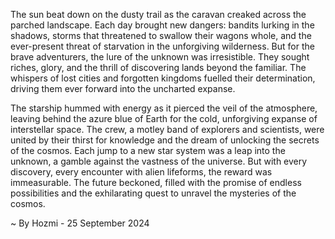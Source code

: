 
The sun beat down on the dusty trail as the caravan creaked across the parched landscape. Each day brought new dangers: bandits lurking in the shadows, storms that threatened to swallow their wagons whole, and the ever-present threat of starvation in the unforgiving wilderness. But for the brave adventurers, the lure of the unknown was irresistible. They sought riches, glory, and the thrill of discovering lands beyond the familiar. The whispers of lost cities and forgotten kingdoms fuelled their determination, driving them ever forward into the uncharted expanse.

The starship hummed with energy as it pierced the veil of the atmosphere, leaving behind the azure blue of Earth for the cold, unforgiving expanse of interstellar space. The crew, a motley band of explorers and scientists, were united by their thirst for knowledge and the dream of unlocking the secrets of the cosmos. Each jump to a new star system was a leap into the unknown, a gamble against the vastness of the universe. But with every discovery, every encounter with alien lifeforms, the reward was immeasurable. The future beckoned, filled with the promise of endless possibilities and the exhilarating quest to unravel the mysteries of the cosmos. 

~ By Hozmi - 25 September 2024
